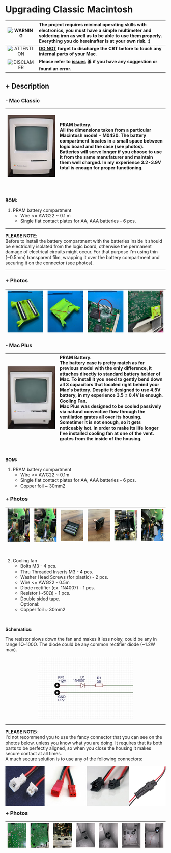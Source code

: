 # Upgrading Classic Macintosh
|![WARNING](https://friconix.com/png/fi-ensuxs-warning-solid.png) |The project requires minimal operating skills with electronics, you must have a simple multimeter and soldering iron as well as to be able to use them properly. Everything you do hereinafter is at your own risk. :) |
|:---:|:---|
|![ATTENTION](https://friconix.com/png/fi-owpdxs-plug-alt.png)| **<u>DO NOT</u> forget to discharge the CRT before to touch any internal parts of your Mac.** |
|![DISCLAMER](https://friconix.com/png/fi-cnsuxs-question-mark.png) | **Please refer to [issues](https://github.com/way5/mac-classic-pram-battery-bay/issues) :beetle: if you have any suggestion or found an error.**|


## **+ Description**

### **- Mac Classic**

| <p style="width:150px;text-align:center;"><img alt="Mac Classic" src="./.IMG/M420.jpg" width="150" /></p>|PRAM battery.<br/>All the dimensions taken from a particular Macintosh model - M0420. The battery compartment locates in a small space between logic board and the case (see photos).<br/>Batteries will serve longer if you choose to use it from the same manufaturer and maintain them well charged. In my experience 3.2-3.9V total is enougn for proper functioning.|
|:---:|:---|

<br/>

**BOM:**

1. PRAM battery compartment
   - Wire <= AWG22 ~ 0.1 m
   - Single flat contact plates for AA, AAA batteries - 6 pcs.

---

**PLEASE NOTE**: \
Before to install the battery compartment with the batteries inside it should be electrically isolated from the logic board, otherwise the permanent damage of electrical circuits might occur. For that purpose I'm using thin (~0.5mm) transparent film, wrapping it over the battery compartment and securing it on the connector (see photos).

---

### **+ Photos**

| ![top view](.IMG/P001.jpg) | ![bottom view](.IMG/P002.jpg) | ![logic board](.IMG/P003.jpg) | ![installation](.IMG/P004.jpg) |
|:---:|:---:|:---:|:---:|

### **- Mac Plus**

| <p style="width:150px;text-align:center;"><img alt="Mac Plus" src=".IMG/M01A.jpg" width="200"/></p> | PRAM Battery. <br/>The battery case is pretty match as for previous model with the only difference, it attaches directly to standard battery holder of Mac. To install it you need to gently bend down all 3 capacitors that located right behind your Mac's battery. Despite it designed to use 4.5V battery, in my experience 3.5 ± 0.4V is enough.  <br/>Cooling Fan. <br/>Mac Plus was designed to be cooled passively via natural convective flow through the ventilation grates all over its housing. Sometimer it is not enough, so it gets noticeably hot. In order to make its life longer I've installed cooling fan at one of the vent. grates from the inside of the housing. |
|:---:|:---|

<br/>

**BOM:**

1. PRAM battery compartment
   - Wire <= AWG22 ~ 0.1m
   - Single flat contact plates for AA, AAA batteries - 6 pcs.
   - Copper foil ~ 30mm2

### **+ Photos**

| ![PIC1](.IMG/P101.jpeg) | ![PIC2](.IMG/P102.jpeg) | ![PIC3](.IMG/P103.jpeg) | ![PIC4](.IMG/P104.jpeg) | ![PIC5](.IMG/P105.jpeg) | ![PIC6](.IMG/P106.jpeg) |
|:---:|:---:|:---:|:---:|:---:|:---:|

<br/>

2. Cooling fan
   - Bolts M3 - 4 pcs.
   - Thru Threaded Inserts M3 - 4 pcs.
   - Washer Head Screws (for plastic) - 2 pcs.
   - Wire <= AWG22 - 0.5m
   - Diode rectifier (ex. 1N4007) - 1 pcs.
   - Resistor (~50Ω) - 1 pcs.
   - Double sided tape.
<br/>Optional:
   - Copper foil ~ 30mm2

<br/>

**Schematics:**

The resistor slows down the fan and makes it less noisy, could be any in range 1Ω-100Ω. The diode could be any common rectifier diode (~1.2W max).

<p style="text-align:center;width:100%;"><img alt="Cooling fan connection" src=".IMG/C002.jpg"/></p>

---

**PLEASE NOTE:**: \
I'd not recommend you to use the fancy connector that you can see on the photos below, unless you know what you are doing. It requires that its both parts to be perfectly aligned, so when you close the housing it makes secure contact at all times.<br/>
A much secure solution is to use any of the following connectors:

<p style="text-align:center; height: 100px;"><img alt="connectors" src="./.IMG/C040.jpg" /></p>

---

### **+ Photos**

| ![PIC1](.IMG/P201.jpeg) | ![PIC2](.IMG/P202.jpeg) | ![PIC3](.IMG/P203.jpeg) | ![PIC4](.IMG/P204.jpeg) | ![PIC5](.IMG/P205.jpeg) | ![PIC6](.IMG/P206.jpeg) | ![PIC7](.IMG/P207.jpeg) |
|:---:|:---:|:---:|:---:|:---:|:---:|:---:|

<br/>